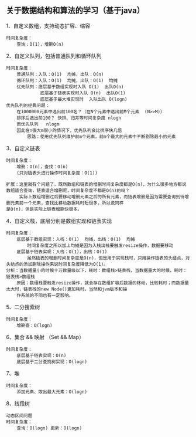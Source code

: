 ## 关于数据结构和算法的学习（基于java）

1、自定义数组，支持动态扩容、缩容 

    时间复杂度： 
        查询：O(1)，增删O(n)
2、自定义队列，包括普通队列和循环队列
    
    时间复杂度：
        普通队列：入队：O(1)  均摊，出队：O(n)
        循环队列：入队：O(1)  均摊，出队：O(1)  均摊
        优先队列：底层基于数组实现时入队 O(1)  出队O(n)
                 底层基于链表实现时入队 O(n)  出队O(1)
                 底层基于最大堆实现时  入队出队 O(logn)
    优先队列的经典问题：
        在1000000元素中选出前100名？（在N个元素中选出前M个元素  (N>>M)）
        排序后选出前100？ 快排、归并等时间复杂度 nlogn
        而优先队列   nlogm   
        因此在n很大m很小的情况下，优先队列会比排序快几倍
            思路：使用优先队列维护前m个元素，前m个最大的元素中不断剔除最小的元素
        
3、自定义链表

    时间复杂度：
        增删：O(n)，查找：O(n)
        (只对链表头进行操作时间复杂度：O(1))
        
    扩展：这里就有个问题了，既然数组和链表的增删时间复杂度都是O(n)，为什么很多地方都说数组适合查询，链表适合增删呢，时间复杂度不都是O(n)的吗？
         实际上数组增删过后要移动增删元素之后的所有元素，而链表增删是因为需要查询到待增删元素前一个元素，查找比移动数据耗时短很多，所以说同样
    是O(n)，但是实际上链表增删快很多。
        
4、自定义栈，底层分别是数组实现和链表实现

    时间复杂度：
        底层基于数组实现：入栈：O(1)  均摊，出栈：O(1)  均摊
            时间复杂度之所以加上均摊是因为入栈出栈要触发resize操作，数据要移动
        底层基于链表实现：入栈：O(1)，出栈：O(1)
            虽然链表的增删时间复杂度是O(n)，但是用于实现栈时，只用操作链表的头结点，对头结点的添加删除操作来说时间复杂度降低为O(1)。
    分析：当数据量小的时候十万数量级以下，耗时：数组栈>链表栈，当数据量大的时候，耗时：链表栈>数组栈
        原因：数组栈要触发resize操作，就会存在数组扩容后数据的移动，比较耗时；而数据量太大时，链表栈的new Node()更加耗时。当然和jvm版本和操
        作系统的不同也有一定影响。
        
5、二分搜索树

    时间复杂度：
        增删查：O(logn)

6、集合 && 映射  （Set && Map）

    时间复杂度：
        底层基于链表实现：O(n)
        底层基于二分查找树实现：O(logn)

7、堆

    时间复杂度：
        添加元素、取出最大元素：O(logn)
        
8、线段树
    
    动态区间问题
    时间复杂度：
        查询：O(logn) 更新：O(logn)